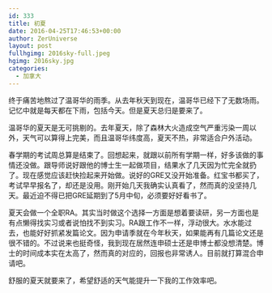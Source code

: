 ```yaml
---
id: 333
title: 初夏
date: 2016-04-25T17:46:53+00:00
author: ZerUniverse
layout: post
fullhgimg: 2016sky-full.jpeg
hgimg: 2016sky.jpg
categories:
  - 加拿大
---
```

终于痛苦地熬过了温哥华的雨季。从去年秋天到现在，温哥华已经下了无数场雨。记忆中就是每天都在下雨，包括今天。但是夏天总归是要来了。

温哥华的夏天是无可挑剔的。去年夏天，除了森林大火造成空气严重污染一周以外，天气可以算得上完美<!--more-->，而且温哥华纬度高，夏天不热，非常适合户外活动。

春学期的考试周总算是结束了。回想起来，就跟以前所有学期一样，好多该做的事情还没做。跟导师说好跟他的博士生一起做项目，结果水了几天因为忙完全就扔了。现在感觉应该赶快捡起来开始做。说好的GRE又没开始准备。红宝书都买了，考试早早报名了，却还是没用。刚开始几天我确实认真看了，然而真的没坚持几天。最近迫不得已把GRE延期到了5月中旬，必须要好好看书了。

夏天会做一个全职RA。其实当时做这个选择一方面是想着要读研，另一方面也是有点懒得找实习或者说怕找不到实习。RA跟工作不一样，浮动很大。水水能过去，也能好好抓紧发篇论文。因为申请季就在今年秋天，如果能再有几篇论文还是很不错的。不过说来也挺奇怪，我到现在居然连申硕士还是申博士都没想清楚。博士的时间成本实在太高了，然而真的对应的，回报也非常诱人。目前就打算混合申请吧。

舒服的夏天就要来了，希望舒适的天气能提升一下我的工作效率吧。
